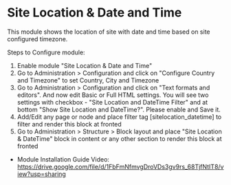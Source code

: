 # Site Location & Date and Time
This module shows the location of site with date and time based on site configured timezone.

Steps to Configure module:
1) Enable module "Site Location & Date and Time"
2) Go to Administration > Configuration and click on "Configure Country and Timezone" to set Country, City and Timezone
3) Go to Administration > Configuration and click on "Text formats and editors". And now edit Basic or Full HTML settings. You will see two settings with checkbox - "Site Location and DateTime Filter" and at bottom "Show Site Location and DateTime?". Please enable and Save it.
4) Add/Edit any page or node and place filter tag [sitelocation_datetime] to filter and render this block at fronted
5) Go to  Administration > Structure > Block layout and place "Site Location & DateTime" block in content or any other section to render this block at fronted

* Module Installation Guide Video: 
https://drive.google.com/file/d/1FbFmNfmvgDroVDs3gv9rs_68TjfNtIT8/view?usp=sharing
